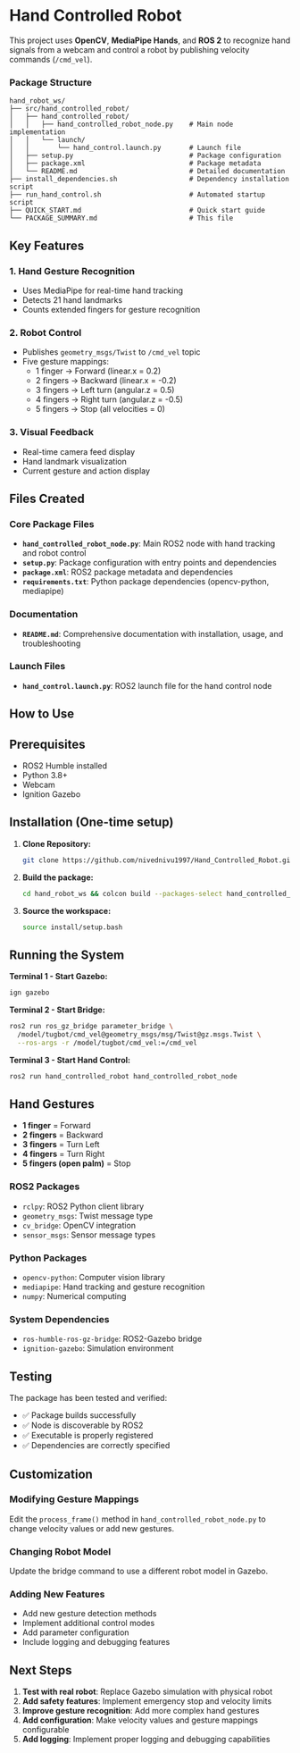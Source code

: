 # Hand Controlled Robot


This project uses **OpenCV**, **MediaPipe Hands**, and **ROS 2** to recognize hand signals from a webcam and control a robot by publishing velocity commands (`/cmd_vel`).  

### Package Structure
```
hand_robot_ws/
├── src/hand_controlled_robot/
│   ├── hand_controlled_robot/
│   │   ├── hand_controlled_robot_node.py    # Main node implementation
│   │   └── launch/
│   │       └── hand_control.launch.py       # Launch file
│   ├── setup.py                             # Package configuration
│   ├── package.xml                          # Package metadata
│   └── README.md                            # Detailed documentation
├── install_dependencies.sh                  # Dependency installation script
├── run_hand_control.sh                      # Automated startup script
├── QUICK_START.md                           # Quick start guide
└── PACKAGE_SUMMARY.md                       # This file
```

## Key Features

### 1. Hand Gesture Recognition
- Uses MediaPipe for real-time hand tracking
- Detects 21 hand landmarks
- Counts extended fingers for gesture recognition

### 2. Robot Control
- Publishes `geometry_msgs/Twist` to `/cmd_vel` topic
- Five gesture mappings:
  - 1 finger → Forward (linear.x = 0.2)
  - 2 fingers → Backward (linear.x = -0.2)
  - 3 fingers → Left turn (angular.z = 0.5)
  - 4 fingers → Right turn (angular.z = -0.5)
  - 5 fingers → Stop (all velocities = 0)

### 3. Visual Feedback
- Real-time camera feed display
- Hand landmark visualization
- Current gesture and action display

## Files Created

### Core Package Files
- **`hand_controlled_robot_node.py`**: Main ROS2 node with hand tracking and robot control
- **`setup.py`**: Package configuration with entry points and dependencies
- **`package.xml`**: ROS2 package metadata and dependencies
- **`requirements.txt`**: Python package dependencies (opencv-python, mediapipe)

### Documentation
- **`README.md`**: Comprehensive documentation with installation, usage, and troubleshooting

### Launch Files
- **`hand_control.launch.py`**: ROS2 launch file for the hand control node

## How to Use


## Prerequisites
- ROS2 Humble installed
- Python 3.8+
- Webcam
- Ignition Gazebo

## Installation (One-time setup)

1. **Clone Repository:**
   ```bash
   git clone https://github.com/nivednivu1997/Hand_Controlled_Robot.git

   
   ```

2. **Build the package:**
   ```bash
   cd hand_robot_ws && colcon build --packages-select hand_controlled_robot
   ```

3. **Source the workspace:**
   ```bash
   source install/setup.bash
   ```

## Running the System

**Terminal 1 - Start Gazebo:**
```bash
ign gazebo
```

**Terminal 2 - Start Bridge:**
```bash
ros2 run ros_gz_bridge parameter_bridge \
  /model/tugbot/cmd_vel@geometry_msgs/msg/Twist@gz.msgs.Twist \
  --ros-args -r /model/tugbot/cmd_vel:=/cmd_vel
```

**Terminal 3 - Start Hand Control:**
```bash
ros2 run hand_controlled_robot hand_controlled_robot_node
```

## Hand Gestures

- **1 finger** = Forward
- **2 fingers** = Backward
- **3 fingers** = Turn Left
- **4 fingers** = Turn Right
- **5 fingers (open palm)** = Stop

### ROS2 Packages
- `rclpy`: ROS2 Python client library
- `geometry_msgs`: Twist message type
- `cv_bridge`: OpenCV integration
- `sensor_msgs`: Sensor message types

### Python Packages
- `opencv-python`: Computer vision library
- `mediapipe`: Hand tracking and gesture recognition
- `numpy`: Numerical computing

### System Dependencies
- `ros-humble-ros-gz-bridge`: ROS2-Gazebo bridge
- `ignition-gazebo`: Simulation environment

## Testing

The package has been tested and verified:
- ✅ Package builds successfully
- ✅ Node is discoverable by ROS2
- ✅ Executable is properly registered
- ✅ Dependencies are correctly specified

## Customization

### Modifying Gesture Mappings
Edit the `process_frame()` method in `hand_controlled_robot_node.py` to change velocity values or add new gestures.

### Changing Robot Model
Update the bridge command to use a different robot model in Gazebo.

### Adding New Features
- Add new gesture detection methods
- Implement additional control modes
- Add parameter configuration
- Include logging and debugging features

## Next Steps

1. **Test with real robot**: Replace Gazebo simulation with physical robot
2. **Add safety features**: Implement emergency stop and velocity limits
3. **Improve gesture recognition**: Add more complex hand gestures
4. **Add configuration**: Make velocity values and gesture mappings configurable
5. **Add logging**: Implement proper logging and debugging capabilities
